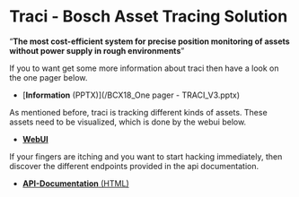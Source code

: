 # Traci - Bosch Asset Tracing Solution

“**The most cost-efficient system for precise position monitoring of assets without power supply in rough environments**”

If you to want get some more information about traci then have a look on the one pager below.

* [**Information** (PPTX)](/BCX18_One pager - TRACI_V3.pptx) 

As mentioned before, traci is tracking different kinds of assets. These assets need to be visualized, which is done by the webui below.

* [**WebUI**](https://traci-ui.apps.de1.bosch-iot-cloud.com/)

If your fingers are itching and you want to start hacking immediately, then discover the different endpoints provided in the api documentation.

* [**API-Documentation** (HTML)](http://htmlpreview.github.io/?https://github.com/BCX18ConnectedLife/traci/blob/master/TRACI_API_v2.html)

